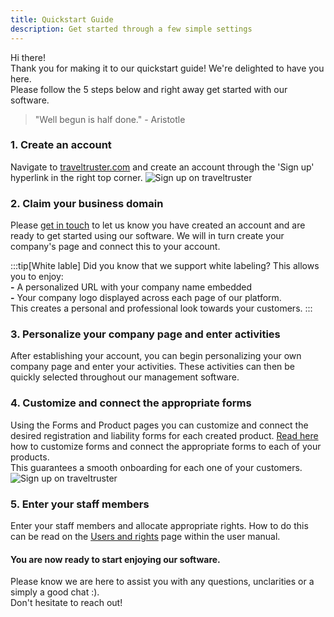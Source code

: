 ```yaml
---
title: Quickstart Guide
description: Get started through a few simple settings
---
```


Hi there! <br>
Thank you for making it to our quickstart guide! We're delighted to have you here. <br>
Please follow the 5 steps below and right away get started with our software.

> "Well begun is half done." - Aristotle

### 1. Create an account 
Navigate to [traveltruster.com](https://www.traveltruster.com/?persist_modal=account&persist_flow=signup) and create an account through the 'Sign up' hyperlink in the right top corner.
![Sign up on traveltruster](/images/tt_landing_page_sign_up.png)


### 2. Claim your business domain 
Please [get in touch](mailto:info@diversdesk.com?subject=Request%20to%20create%20my%20Diversdesk%20page) to let us know you have created an account and are ready to get started using our software. We will in turn create your company's page and connect this to your account.

:::tip[White lable]
Did you know that we support white labeling? This allows you to enjoy:<br> 
**-** A personalized URL with your company name embedded <br>
**-** Your company logo displayed across each page of our platform.<br>
This creates a personal and professional look towards your customers.
:::

### 3. Personalize your company page and enter activities 
After establishing your account, you can begin personalizing your own company page and enter your activities. These activities can then be quickly selected throughout our management software.

### 4. Customize and connect the appropriate forms
Using the Forms and Product pages you can customize and connect the desired registration and liability forms for each created product. [Read here](/articles/custom_registration_form) how to customize forms and connect the appropriate forms to each of your products. <br>
This guarantees a smooth onboarding for each one of your customers.
![Sign up on traveltruster](/images/tt_hamburger_dropdown_forms_page.png)

### 5. Enter your staff members 
Enter your staff members and allocate appropriate rights. How to do this can be read on the [Users and rights](/user_manual/users_and_rights) page within the user manual.

#### You are now ready to start enjoying our software. 
Please know we are here to assist you with any questions, unclarities or a simply a good chat :). <br>
Don't hesitate to reach out!
